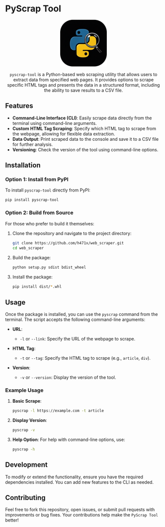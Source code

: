 # PyScrap Tool

<p align="center">
 <img height="150" src="https://raw.githubusercontent.com/h471x/web_scraper/master/imgs/pyscrap.png"/>
</p>

<div align="center">

<p>

``pyscrap-tool`` is a Python-based web scraping utility that allows users to extract data from specified web pages. It provides options to scrape specific HTML tags and presents the data in a structured format, including the ability to save results to a CSV file.

</p>

</div>

## Features

- **Command-Line Interface (CLI)**: Easily scrape data directly from the terminal using command-line arguments.
- **Custom HTML Tag Scraping**: Specify which HTML tag to scrape from the webpage, allowing for flexible data extraction.
- **Data Output**: Print scraped data to the console and save it to a CSV file for further analysis.
- **Versioning**: Check the version of the tool using command-line options.

## Installation

### Option 1: Install from PyPI

To install `pyscrap-tool` directly from PyPI:

```bash
pip install pyscrap-tool
```

### Option 2: Build from Source

For those who prefer to build it themselves:

1. Clone the repository and navigate to the project directory:

   ```bash
   git clone https://github.com/h471x/web_scraper.git
   cd web_scraper
   ```

2. Build the package:

   ```bash
   python setup.py sdist bdist_wheel
   ```

3. Install the package:

   ```bash
   pip install dist/*.whl
   ```

## Usage

Once the package is installed, you can use the `pyscrap` command from the terminal. The script accepts the following command-line arguments:

- **URL**:
  - `-l` or `--link`: Specify the URL of the webpage to scrape.

- **HTML Tag**:
  - `-t` or `--tag`: Specify the HTML tag to scrape (e.g., `article`, `div`).

- **Version**:
  - `-v` or `--version`: Display the version of the tool.

### Example Usage

1. **Basic Scrape**:
   ```bash
   pyscrap -l https://example.com -t article
   ```

2. **Display Version**:
   ```bash
   pyscrap -v
   ```

3. **Help Option**:
   For help with command-line options, use:
   ```bash
   pyscrap -h
   ```

## Development

To modify or extend the functionality, ensure you have the required dependencies installed. You can add new features to the CLI as needed.

## Contributing

Feel free to fork this repository, open issues, or submit pull requests with improvements or bug fixes. Your contributions help make the `PyScrap Tool` better!